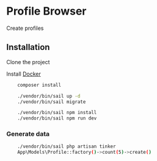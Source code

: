 
# Profile Browser

Create profiles





## Installation

Clone the project

Install [Docker](https://www.docker.com/products/docker-desktop/)

```bash
    composer install

    ./vendor/bin/sail up -d
    ./vendor/bin/sail migrate

    ./vendor/bin/sail npm install
    ./vendor/bin/sail npm run dev
```

### Generate data

```bash
    ./vendor/bin/sail php artisan tinker
    App\Models\Profile::factory()->count(5)->create()
```    
